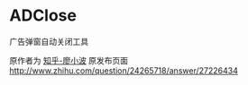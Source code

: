 # ADClose
广告弹窗自动关闭工具

原作者为 [知乎-廖小波](http://www.zhihu.com/people/hoposky)
原发布页面 http://www.zhihu.com/question/24265718/answer/27226434
